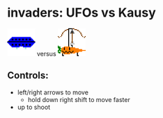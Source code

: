 # invaders: UFOs vs Kausy

![UFO](invader1.png) versus ![Kausy](kausyarcher.png)


## Controls:

* left/right arrows to move
    * hold down right shift to move faster
* up to shoot

